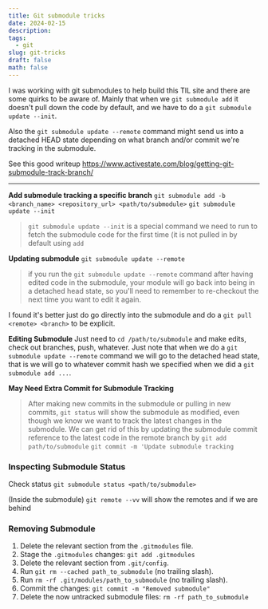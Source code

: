```yaml
---
title: Git submodule tricks
date: 2024-02-15
description: 
tags:
  - git
slug: git-tricks
draft: false
math: false
---
```

I was working with git submodules to help build this TIL site and there are some quirks to be aware of. Mainly that when we `git submodule add` it doesn't pull down the code by default, and we have to do a `git submodule update --init`. 

Also the `git submodule update --remote` command might send us into a detached HEAD state depending on what branch and/or commit we're tracking in the submodule. 

See this good writeup <https://www.activestate.com/blog/getting-git-submodule-track-branch/>

---

**Add submodule tracking a specific branch**
`git submodule add -b <branch_name> <repository_url> <path/to/submodule>`
`git submodule update --init`

> `git submodule update --init` is a special command we need to run to fetch the submodule code for the first time (it is not pulled in by default using `add`

**Updating submodule**
`git submodule update --remote`
> if you run the `git submodule update --remote` command after having edited code in the submodule, your module will go back into being in a detached head state, so you'll need to remember to re-checkout the next time you want to edit it again.

I found it's better just do go directly into the submodule and do a `git pull <remote> <branch>` to be explicit. 

**Editing Submodule**
Just need to `cd /path/to/submodule` and make edits, check out branches, push, whatever. Just note that when we do a `git submodule update --remote` command we will go to the detached head state, that is we will go to whatever commit hash we specified when we did a `git submodule add ...`. 

**May Need Extra Commit for Submodule Tracking**
> After making new commits in the submodule or pulling in new commits, `git status` will show the submodule as modified, even though we know we want to track the latest changes in the submodule. We can get rid of this by updating the submodule commit reference to the latest code in the remote branch by
`git add path/to/submodule` 
`git commit -m 'Update submodule tracking`


### Inspecting Submodule Status

Check status
`git submodule status <path/to/submodule>`

(Inside the submodule)
`git remote --vv` will show the remotes and if we are behind 

### Removing Submodule

1. Delete the relevant section from the `.gitmodules` file.
2. Stage the `.gitmodules` changes: `git add .gitmodules`
3. Delete the relevant section from `.git/config`.
4. Run `git rm --cached path_to_submodule` (no trailing slash).
5. Run `rm -rf .git/modules/path_to_submodule` (no trailing slash).
6. Commit the changes: `git commit -m "Removed submodule"`
7. Delete the now untracked submodule files: `rm -rf path_to_submodule`
